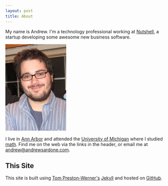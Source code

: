 ```yaml
---
layout: post
title: About
---
```


My name is Andrew. I'm a technology professional working at [Nutshell](http://www.nutshell.com), a startup developing some awesome new business software.

![me](/images/me.png "Andrew Sardone")

I live in [Ann Arbor](http://annarbor.com) and attended the [University of Michigan](http://umich.edu) where I studied [math](http://www.math.lsa.umich.edu/). Find me on the web via the links in the header, or email me at <a href="mailto:andrew@andrewsardone.com">andrew@andrewsardone.com</a>.

This Site
---------

This site is built using [Tom Preston-Werner's](http://tom.preston-werner.com/) [Jekyll](http://github.com/mojombo/jekyll/tree/master) and hosted on [GitHub](http://github.com/andrewsardone/andrewsardone.github.com).
